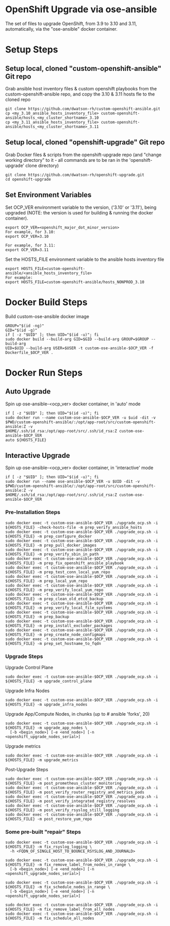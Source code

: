# OpenShift Upgrade via ose-ansible 
The set of files to upgrade OpenShift, from 3.9 to 3.10 and 3.11, automatically, via the "ose-ansible" docker container.

# Setup Steps
## Setup local, cloned "custom-openshift-ansible" Git repo
Grab ansible host inventory files & custom openshift playbooks from the custom-openshift-ansible repo, and copy the 3.10 & 3.11 hosts fle to the cloned repo
```
git clone https://github.com/dwatson-rh/custom-openshift-ansible.git
cp <my_3.10_ansible_hosts_inventory_file> custom-openshift-ansible/hosts_<my_cluster_shortname>_3.10
cp <my_3.11_ansible_hosts_inventory_file> custom-openshift-ansible/hosts_<my_cluster_shortname>_3.11
```

## Setup local, cloned "openshift-upgrade" Git repo
Grab Docker files & scripts from the openshift-upgrade repo (and "change working directory" to it - all commands are to be ran in the
'openshift-upgrade' clone directory)
```
git clone https://github.com/dwatson-rh/openshift-upgrade.git
cd openshift-upgrade
```


## Set Environment Variables
Set OCP_VER environment variable to the version, ('3.10' or '3.11'), being upgraded (NOTE: the version is used for building & running the docker container).
```
export OCP_VER=<openshift_major_dot_minor_version>
For example, for 3.10:
export OCP_VER=3.10

For example, for 3.11:
export OCP_VER=3.11
```

Set the HOSTS_FILE environment variable to the ansible hosts inventory file
```
export HOSTS_FILE=custom-openshift-ansible/<ansible_hosts_inventory_file>
For example:
export HOSTS_FILE=custom-openshift-ansible/hosts_NONPROD_3.10
```
# Docker Build Steps
Build custom-ose-ansible docker image
```
GROUP="$(id -ng)"
GID="$(id -g)"
if [ -z "$UID" ]; then UID="$(id -u)"; fi
sudo docker build --build-arg GID=$GID --build-arg GROUP=$GROUP --build-arg
UID=$UID --build-arg USER=$USER -t custom-ose-ansible-$OCP_VER -f
Dockerfile_$OCP_VER .
```

# Docker Run Steps
## Auto Upgrade
Spin up ose-ansible-<ocp_ver> docker container, in 'auto' mode
```
if [ -z "$UID" ]; then UID="$(id -u)"; fi
sudo docker run --name custom-ose-ansible-$OCP_VER -u $uid -dit -v
$PWD/custom-openshift-ansible/:/opt/app-root/src/custom-openshift-ansible:Z -v
$HOME/.ssh/id_rsa:/opt/app-root/src/.ssh/id_rsa:Z custom-ose-ansible-$OCP_VER
auto ${HOSTS_FILE}
```

## Interactive Upgrade
Spin up ose-ansible-<ocp_ver> docker container, in 'interactive' mode
```
if [ -z "$UID" ]; then UID="$(id -u)"; fi
sudo docker run --name ose-ansible-$OCP_VER -u $UID -dit -v
$PWD/custom-openshift-ansible/:/opt/app-root/src/custom-openshift-ansible:Z -v
$HOME/.ssh/id_rsa:/opt/app-root/src/.ssh/id_rsa:Z custom-ose-ansible-$OCP_VER
```

### Pre-Installation Steps
```
sudo docker exec -t custom-ose-ansible-$OCP_VER ./upgrade_ocp.sh -i ${HOSTS_FILE} -check-hosts-file -m prep_verify_ansible_hosts
sudo docker exec -t custom-ose-ansible-$OCP_VER ./upgrade_ocp.sh -i ${HOSTS_FILE} -m prep_configure_docker
sudo docker exec -t custom-ose-ansible-$OCP_VER ./upgrade_ocp.sh -i ${HOSTS_FILE} -m prep_pull_docker_images
sudo docker exec -t custom-ose-ansible-$OCP_VER ./upgrade_ocp.sh -i ${HOSTS_FILE} -m prep_verify_sbin_in_path
sudo docker exec -t custom-ose-ansible-$OCP_VER ./upgrade_ocp.sh -i ${HOSTS_FILE} -m prep_fix_openshift_ansible_playbook
sudo docker exec -t custom-ose-ansible-$OCP_VER ./upgrade_ocp.sh -i ${HOSTS_FILE} -m prep_test_conn_local_yum_repo
sudo docker exec -t custom-ose-ansible-$OCP_VER ./upgrade_ocp.sh -i ${HOSTS_FILE} -m prep_local_yum_repo
sudo docker exec -t custom-ose-ansible-$OCP_VER ./upgrade_ocp.sh -i ${HOSTS_FILE} -m prep_verify_local_yum_repo
sudo docker exec -t custom-ose-ansible-$OCP_VER ./upgrade_ocp.sh -i ${HOSTS_FILE} -m prep_clean_old_etcd_backup
sudo docker exec -t custom-ose-ansible-$OCP_VER ./upgrade_ocp.sh -i ${HOSTS_FILE} -m prep_verify_local_file_systems
sudo docker exec -t custom-ose-ansible-$OCP_VER ./upgrade_ocp.sh -i ${HOSTS_FILE} -m prep_backup
sudo docker exec -t custom-ose-ansible-$OCP_VER ./upgrade_ocp.sh -i ${HOSTS_FILE} -m prep_install_excluder_packages
sudo docker exec -t custom-ose-ansible-$OCP_VER ./upgrade_ocp.sh -i ${HOSTS_FILE} -m prep_create_node_configmaps
sudo docker exec -t custom-ose-ansible-$OCP_VER ./upgrade_ocp.sh -i ${HOSTS_FILE} -m prep_set_hostname_to_fqdn
```
### Upgrade Steps

Upgrade Control Plane
```
sudo docker exec -t custom-ose-ansible-$OCP_VER ./upgrade_ocp.sh -i ${HOSTS_FILE} -m upgrade_control_plane
```
Upgrade Infra Nodes
```
sudo docker exec -t custom-ose-ansible-$OCP_VER ./upgrade_ocp.sh -i ${HOSTS_FILE} -m upgrade_infra_nodes
```
Upgrade App/Compute Nodes, in chunks (up to # ansible 'forks', 20)
```
sudo docker exec -t custom-ose-ansible-$OCP_VER ./upgrade_ocp.sh -i ${HOSTS_FILE} -m upgrade_app_nodes \
  [-b <begin_node>] [-e <end_node>] [-n <openshift_upgrade_nodes_serial>]
```

Upgrade metrics
```
sudo docker exec -t custom-ose-ansible-$OCP_VER ./upgrade_ocp.sh -i ${HOSTS_FILE} -m upgrade_metrics
```
Post-Upgrade Steps
```
sudo docker exec -t custom-ose-ansible-$OCP_VER ./upgrade_ocp.sh -i ${HOSTS_FILE} -m post_prometheus_cluster_monitoring
sudo docker exec -t custom-ose-ansible-$OCP_VER ./upgrade_ocp.sh -i ${HOSTS_FILE} -m post_verify_router_registry_and_metrics_pods
sudo docker exec -t custom-ose-ansible-$OCP_VER ./upgrade_ocp.sh -i ${HOSTS_FILE} -m post_verify_integrated_registry_resolves
sudo docker exec -t custom-ose-ansible-$OCP_VER ./upgrade_ocp.sh -i ${HOSTS_FILE} -m post_verify_rsyslog_still_logging
sudo docker exec -t custom-ose-ansible-$OCP_VER ./upgrade_ocp.sh -i ${HOSTS_FILE} -m post_restore_yum_repo
```

### Some pre-built "repair" Steps
```
sudo docker exec -t custom-ose-ansible-$OCP_VER ./upgrade_ocp.sh -i ${HOSTS_FILE} -m fix_rsyslog_logging \
  -h <FQDN_OF_SINGLE_HOST_TO_BOUNCE_RSYSLOG_AND_JOURNALD>

sudo docker exec -t custom-ose-ansible-$OCP_VER ./upgrade_ocp.sh -i ${HOSTS_FILE} -m fix_remove_label_from_nodes_in_range \
  [-b <begin_node>] [-e <end_node>] [-n <openshift_upgrade_nodes_serial>]

sudo docker exec -t custom-ose-ansible-$OCP_VER ./upgrade_ocp.sh -i ${HOSTS_FILE} -m fix_schedule_nodes_in_range \
  [-b <begin_node>] [-e <end_node>] [-n <openshift_upgrade_nodes_serial>]

sudo docker exec -t custom-ose-ansible-$OCP_VER ./upgrade_ocp.sh -i ${HOSTS_FILE} -m fix_remove_label_from_all_nodes
sudo docker exec -t custom-ose-ansible-$OCP_VER ./upgrade_ocp.sh -i ${HOSTS_FILE} -m fix_schedule_all_nodes
```


